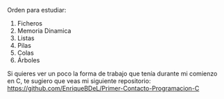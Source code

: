 Orden para estudiar:

1. Ficheros
2. Memoria Dinamica
3. Listas
4. Pilas
5. Colas
6. Árboles



Si quieres ver un poco la forma de trabajo que tenía durante mi comienzo en C, te sugiero que veas mi siguiente repositorio: https://github.com/EnriqueBDeL/Primer-Contacto-Programacion-C
